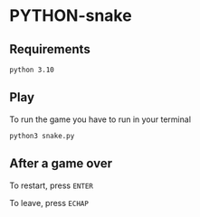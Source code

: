 # PYTHON-snake

## Requirements
``python 3.10``

## Play

To run the game you have to run in your terminal

``python3 snake.py``

## After a game over
To restart, press ``ENTER``

To leave, press ``ECHAP``
